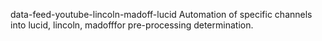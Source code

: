 data-feed-youtube-lincoln-madoff-lucid
Automation of specific channels into lucid, lincoln, madofffor pre-processing determination.
